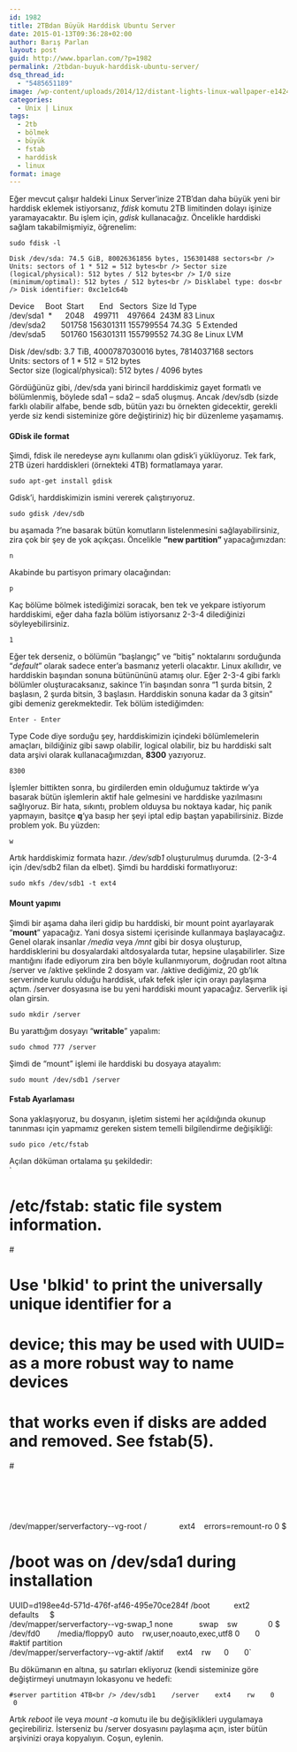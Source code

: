 ```yaml
---
id: 1982
title: 2TBdan Büyük Harddisk Ubuntu Server
date: 2015-01-13T09:36:28+02:00
author: Barış Parlan
layout: post
guid: http://www.bparlan.com/?p=1982
permalink: /2tbdan-buyuk-harddisk-ubuntu-server/
dsq_thread_id:
  - "5485651189"
image: /wp-content/uploads/2014/12/distant-lights-linux-wallpaper-e1424505392313.jpg
categories:
  - Unix | Linux
tags:
  - 2tb
  - bölmek
  - büyük
  - fstab
  - harddisk
  - linux
format: image
---
```

<div class="ttr_start">
</div>

Eğer mevcut çalışır haldeki Linux Server&#8217;inize 2TB&#8217;dan daha büyük yeni bir harddisk eklemek istiyorsanız, _fdisk_ komutu 2TB limitinden dolayı işinize yaramayacaktır. Bu işlem için, _gdisk_ kullanacağız. Öncelikle harddiski sağlam takabilmişmiyiz, öğrenelim:

`sudo fdisk -l`

`Disk /dev/sda: 74.5 GiB, 80026361856 bytes, 156301488 sectors<br />
Units: sectors of 1 * 512 = 512 bytes<br />
Sector size (logical/physical): 512 bytes / 512 bytes<br />
I/O size (minimum/optimal): 512 bytes / 512 bytes<br />
Disklabel type: dos<br />
Disk identifier: 0xc1e1c64b`

Device     Boot  Start       End   Sectors  Size Id Type  
/dev/sda1  *      2048    499711    497664  243M 83 Linux  
/dev/sda2       501758 156301311 155799554 74.3G  5 Extended  
/dev/sda5       501760 156301311 155799552 74.3G 8e Linux LVM

Disk /dev/sdb: 3.7 TiB, 4000787030016 bytes, 7814037168 sectors  
Units: sectors of 1 * 512 = 512 bytes  
Sector size (logical/physical): 512 bytes / 4096 bytes

Gördüğünüz gibi, /dev/sda yani birincil harddiskimiz gayet formatlı ve bölümlenmiş, böylede sda1 &#8211; sda2 &#8211; sda5 oluşmuş. Ancak /dev/sdb (sizde farklı olabilir alfabe, bende sdb, bütün yazı bu örnekten gidecektir, gerekli yerde siz kendi sisteminize göre değiştiriniz) hiç bir düzenleme yaşamamış.

#### GDisk ile format

Şimdi, fdisk ile neredeyse aynı kullanımı olan gdisk&#8217;i yüklüyoruz. Tek fark, 2TB üzeri harddiskleri (örnekteki 4TB) formatlamaya yarar.

`sudo apt-get install gdisk`

Gdisk&#8217;i, harddiskimizin ismini vererek çalıştırıyoruz.

`sudo gdisk /dev/sdb`

bu aşamada ?&#8217;ne basarak bütün komutların listelenmesini sağlayabilirsiniz, zira çok bir şey de yok açıkçası. Öncelikle **&#8220;new partition&#8221;** yapacağımızdan:

`n`

Akabinde bu partisyon primary olacağından:

`p`

Kaç bölüme bölmek istediğimizi soracak, ben tek ve yekpare istiyorum harddiskimi, eğer daha fazla bölüm istiyorsanız 2-3-4 dilediğinizi söyleyebilirsiniz.

`1`

Eğer tek derseniz, o bölümün &#8220;başlangıç&#8221; ve &#8220;bitiş&#8221; noktalarını sorduğunda &#8220;_default_&#8221; olarak sadece enter&#8217;a basmanız yeterli olacaktır. Linux akıllıdır, ve harddiskin başından sonuna bütünününü atamış olur. Eğer 2-3-4 gibi farklı bölümler oluşturacaksanız, sakince 1&#8217;in başından sonra &#8220;1 şurda bitsin, 2 başlasın, 2 şurda bitsin, 3 başlasın. Harddiskin sonuna kadar da 3 gitsin&#8221; gibi demeniz gerekmektedir. Tek bölüm istediğimden:

`Enter - Enter`

Type Code diye sorduğu şey, harddiskimizin içindeki bölümlemelerin amaçları, bildiğiniz gibi sawp olabilir, logical olabilir, biz bu harddiski salt data arşivi olarak kullanacağımızdan, **8300** yazıyoruz.

`8300`

İşlemler bittikten sonra, bu girdilerden emin olduğumuz taktirde w&#8217;ya basarak bütün işlemlerin aktif hale gelmesini ve harddiske yazılmasını sağlıyoruz. Bir hata, sıkıntı, problem olduysa bu noktaya kadar, hiç panik yapmayın, basitçe **q**&#8216;ya basıp her şeyi iptal edip baştan yapabilirsiniz. Bizde problem yok. Bu yüzden:

`w`

Artık harddiskimiz formata hazır. _/dev/sdb1_ oluşturulmuş durumda. (2-3-4 için /dev/sdb2 filan da elbet). Şimdi bu harddiski formatlıyoruz:

`sudo mkfs /dev/sdb1 -t ext4`

#### Mount yapımı

Şimdi bir aşama daha ileri gidip bu harddiski, bir mount point ayarlayarak &#8220;**mount**&#8221; yapacağız. Yani dosya sistemi içerisinde kullanmaya başlayacağız. Genel olarak insanlar _/media_ veya _/mnt_ gibi bir dosya oluşturup, harddisklerini bu dosyalardaki altdosyalarda tutar, hepsine ulaşabilirler. Size mantığını ifade ediyorum zira ben böyle kullanmıyorum, doğrudan root altına /server ve /aktive şeklinde 2 dosyam var. /aktive dediğimiz, 20 gb&#8217;lık serverinde kurulu olduğu harddisk, ufak tefek işler için orayı paylaşıma açtım. /server dosyasına ise bu yeni harddiski mount yapacağız. Serverlik işi olan girsin.

`sudo mkdir /server`

Bu yarattığım dosyayı &#8220;**writable**&#8221; yapalım:

`sudo chmod 777 /server`

Şimdi de &#8220;mount&#8221; işlemi ile harddiski bu dosyaya atayalım:

`sudo mount /dev/sdb1 /server`

#### Fstab Ayarlaması

Sona yaklaşıyoruz, bu dosyanın, işletim sistemi her açıldığında okunup tanınması için yapmamız gereken sistem temelli bilgilendirme değişikliği:

`sudo pico /etc/fstab`

Açılan döküman ortalama şu şekildedir:  
`<br />
# /etc/fstab: static file system information.<br />
#<br />
# Use 'blkid' to print the universally unique identifier for a<br />
# device; this may be used with UUID= as a more robust way to name devices<br />
# that works even if disks are added and removed. See fstab(5).<br />
#<br />
# <file system> <mount point>   <type>  <options>       <dump>  <pass><br />
/dev/mapper/serverfactory--vg-root /               ext4    errors=remount-ro 0 $<br />
# /boot was on /dev/sda1 during installation<br />
UUID=d198ee4d-571d-476f-af46-495e70ce284f /boot           ext2    defaults     $<br />
/dev/mapper/serverfactory--vg-swap_1 none            swap    sw              0 $<br />
/dev/fd0        /media/floppy0  auto    rw,user,noauto,exec,utf8 0       0<br />
#aktif partition<br />
/dev/mapper/serverfactory--vg-aktif /aktif      ext4    rw      0       0`

Bu dökümanın en altına, şu satırları ekliyoruz (kendi sisteminize göre değiştirmeyi unutmayın lokasyonu ve hedefi:

`#server partition 4TB<br />
/dev/sdb1    /server    ext4    rw    0    0`

Artık _reboot_ ile veya _mount -a_ komutu ile bu değişiklikleri uygulamaya geçirebiliriz. İsterseniz bu /server dosyasını paylaşıma açın, ister bütün arşivinizi oraya kopyalıyın. Coşun, eylenin.

<div class="ttr_end">
</div>